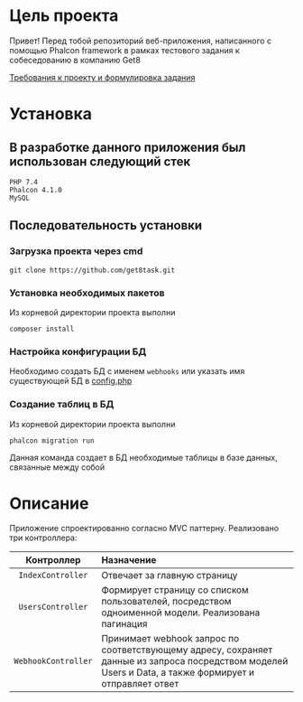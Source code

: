 # Цель проекта
Привет! Перед тобой репозиторий веб-приложения, написанного с помощью Phalcon framework в рамках тестового задания к собеседованию в компанию Get8

[Требования к проекту и формулировка задания](https://docs.google.com/document/d/1HpV6uko_MZkhS26PFzZZPLgdja87zm6uuw1TbOUDllw/edit?usp=sharing)

# Установка
## В разработке данного приложения был использован следующий стек
```
PHP 7.4
Phalcon 4.1.0 
MySQL
```
## Последовательность установки

### Загрузка проекта через cmd
```
git clone https://github.com/get8task.git
```
### Установка необходимых пакетов
Из корневой директории проекта выполни
```
composer install
```
### Настройка конфигурации БД
Необходимо создать БД с именем `webhooks` или указать имя существующей БД в [config.php](app/config/config.php)
### Создание таблиц в БД
Из корневой директории проекта выполни
```
phalcon migration run
```
Данная команда создает в БД необходимые таблицы в базе данных, связанные между собой

# Описание
Приложение спроектированно согласно MVC паттерну.
Реализовано три контроллера:

| Контроллер  | Назначение                                                                                                                                            |
| :---------: |:------------------------------------------------------------------------------------------------------------------------------------------------------|
| `IndexController`     | Отвечает за главную страницу                                                                                                                |
| `UsersController`     | Формирует страницу со списком пользователей, посредством одноименной модели. Реализована пагинация                                          |
| `WebhookController`   | Принимает webhook запрос по соответствующему адресу, сохраняет данные из запроса посредством моделей Users и Data, а также формирует и отправляет ответ|
